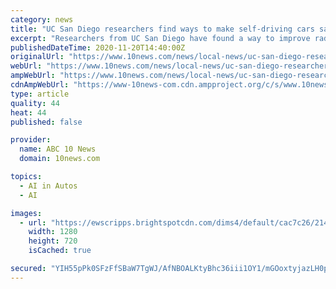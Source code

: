 ```yaml
---
category: news
title: "UC San Diego researchers find ways to make self-driving cars safer"
excerpt: "Researchers from UC San Diego have found a way to improve radar technology on self-driving cars so it can see through rain and fog."
publishedDateTime: 2020-11-20T14:40:00Z
originalUrl: "https://www.10news.com/news/local-news/uc-san-diego-researchers-find-ways-to-make-self-driving-cars-safer"
webUrl: "https://www.10news.com/news/local-news/uc-san-diego-researchers-find-ways-to-make-self-driving-cars-safer"
ampWebUrl: "https://www.10news.com/news/local-news/uc-san-diego-researchers-find-ways-to-make-self-driving-cars-safer?_amp=true"
cdnAmpWebUrl: "https://www-10news-com.cdn.ampproject.org/c/s/www.10news.com/news/local-news/uc-san-diego-researchers-find-ways-to-make-self-driving-cars-safer?_amp=true"
type: article
quality: 44
heat: 44
published: false

provider:
  name: ABC 10 News
  domain: 10news.com

topics:
  - AI in Autos
  - AI

images:
  - url: "https://ewscripps.brightspotcdn.com/dims4/default/cac7c26/2147483647/strip/true/crop/1021x574+0+15/resize/1280x720!/quality/90/?url=http%3A%2F%2Fewscripps-brightspot.s3.amazonaws.com%2F58%2F9e%2F3421448a46c8952a9f71155488c9%2Fself-driving-car.png"
    width: 1280
    height: 720
    isCached: true

secured: "YIH55pPk0SFzFfSBaW7TgWJ/AfNBOALKtyBhc36iii1OY1/mGOoxtyjazLH0pLrj8ntdsLkWN/YwEmYbJSFKG3X6MnzyFlQug9oDDewEX1tXuHIPZPe8JeToxfZiyMI3fsDZhOuzt1h2YxPT7G9RHuMdJ+dohCvvutqCETPC06mvLeUitfc9WhQU8nwrlFMi46PCTIIHCPVEdXchjBTXWCs+qMF5XuQwjNvFGQGeqHqjEpVOfe0p74PFzlkua9lHyj44xgsZm3bcBwoLsKBKtKnK/WBPAv/2oVkL3zTNNwZQ1+YtogxLFxs3J7dKLtW7bnsWnAhx7iZmIyTesntMIWguUNaoD2aU3UlqJkRt+U0=;62+gFDwEIJMgmlEsThMnLw=="
---
```


